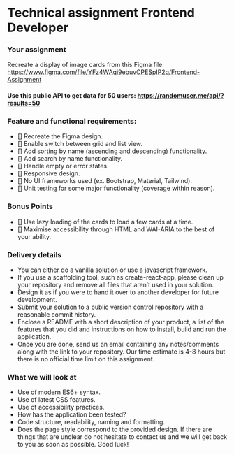 # Technical assignment Frontend Developer

### Your assignment

Recreate a display of image cards from this Figma file:
https://www.figma.com/file/YFz4WAqi9ebuvCPESpIP2q/Frontend-Assignment

#### Use this public API to get data for 50 users: https://randomuser.me/api/?results=50

### Feature and functional requirements:

-   [] Recreate the Figma design.
-   [] Enable switch between grid and list view.
-   [] Add sorting by name (ascending and descending) functionality.
-   [] Add search by name functionality.
-   [] Handle empty or error states.
-   [] Responsive design.
-   [] No UI frameworks used (ex. Bootstrap, Material, Tailwind).
-   [] Unit testing for some major functionality (coverage within reason).

### Bonus Points
-   [] Use lazy loading of the cards to load a few cards at a time.
-   [] Maximise accessibility through HTML and WAI-ARIA to the best of your ability.

### Delivery details

-   You can either do a vanilla solution or use a javascript framework.
-   If you use a scaffolding tool, such as create-react-app, please clean up your repository and remove
    all files that aren’t used in your solution.
-   Design it as if you were to hand it over to another developer for future development.
-   Submit your solution to a public version control repository with a reasonable commit history.
-   Enclose a README with a short description of your product, a list of the features that you did and
    instructions on how to install, build and run the application.
-   Once you are done, send us an email containing any notes/comments along with the link to your
    repository.
    Our time estimate is 4-8 hours but there is no official time limit on this assignment.

### What we will look at

-   Use of modern ES6+ syntax.
-   Use of latest CSS features.
-   Use of accessibility practices.
-   How has the application been tested?
-   Code structure, readability, naming and formatting.
-   Does the page style correspond to the provided design.
    If there are things that are unclear do not hesitate to contact us and we will get back to you as soon as
    possible. Good luck!
